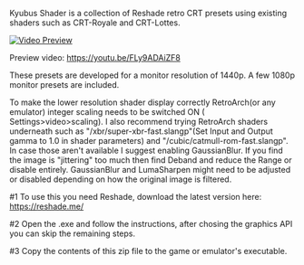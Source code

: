 Kyubus Shader is a collection of Reshade retro CRT presets using existing shaders such as CRT-Royale and CRT-Lottes.

[![Video Preview](https://i.postimg.cc/DyyK5JpR/Screenshot-555.jpg)](https://youtu.be/FLy9ADAiZF8)

Preview video: https://youtu.be/FLy9ADAiZF8

These presets are developed for a monitor resolution of 1440p. A few 1080p monitor presets are included.

To make the lower resolution shader display correctly RetroArch(or any emulator) integer scaling needs to be switched ON ( Settings>video>scaling). I also recommend trying RetroArch shaders underneath such as "/xbr/super-xbr-fast.slangp"(Set Input and Output gamma to 1.0 in shader parameters) and "/cubic/catmull-rom-fast.slangp". In case those aren't available I suggest enabling GaussianBlur. If you find the image is "jittering" too much then find Deband and reduce the Range or disable entirely. GaussianBlur and LumaSharpen might need to be adjusted or disabled depending on how the original image is filtered.

#1 To use this you need Reshade, download the latest version here: https://reshade.me/

#2 Open the .exe and follow the instructions, after chosing the graphics API you can skip the remaining steps.

#3 Copy the contents of this zip file to the game or emulator's executable.
